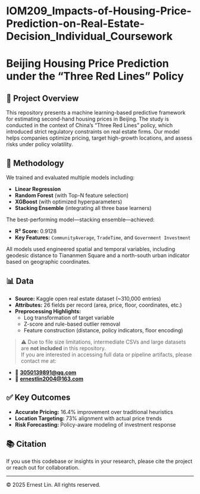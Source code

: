 # IOM209_Impacts-of-Housing-Price-Prediction-on-Real-Estate-Decision_Individual_Coursework

# Beijing Housing Price Prediction under the “Three Red Lines” Policy

## 📌 Project Overview
This repository presents a machine learning-based predictive framework for estimating second-hand housing prices in Beijing. The study is conducted in the context of China’s “Three Red Lines” policy, which introduced strict regulatory constraints on real estate firms. Our model helps companies optimize pricing, target high-growth locations, and assess risks under policy volatility.

## 🧠 Methodology
We trained and evaluated multiple models including:
- **Linear Regression**
- **Random Forest** (with Top-N feature selection)
- **XGBoost** (with optimized hyperparameters)
- **Stacking Ensemble** (integrating all three base learners)

The best-performing model—stacking ensemble—achieved:
- **R² Score:** 0.9128
- **Key Features:** `CommunityAverage`, `TradeTime`, and `Government Investment`

All models used engineered spatial and temporal variables, including geodesic distance to Tiananmen Square and a north-south urban indicator based on geographic coordinates.

## 📊 Data
- **Source:** Kaggle open real estate dataset (~310,000 entries)
- **Attributes:** 26 fields per record (area, price, floor, coordinates, etc.)
- **Preprocessing Highlights:**
  - Log transformation of target variable
  - Z-score and rule-based outlier removal
  - Feature construction (distance, policy indicators, floor encoding)

> ⚠️ Due to file size limitations, intermediate CSVs and large datasets are **not included** in this repository.  
> If you are interested in accessing full data or pipeline artifacts, please contact me at:

- 📧 **3050139891@qq.com**
- 📧 **ernestlin2004@163.com**

## ✅ Key Outcomes
- **Accurate Pricing:** 16.4% improvement over traditional heuristics
- **Location Targeting:** 73% alignment with actual price trends
- **Risk Forecasting:** Policy-aware modeling of investment response

## 📚 Citation
If you use this codebase or insights in your research, please cite the project or reach out for collaboration.

---

© 2025 Ernest Lin. All rights reserved.
